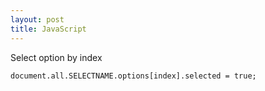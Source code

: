 ```yaml
---
layout: post
title: JavaScript
---
```


Select option by index 
```
document.all.SELECTNAME.options[index].selected = true;
```

